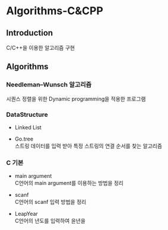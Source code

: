 # Algorithms-C&CPP

## Introduction
C/C++을 이용한 알고리즘 구현

## Algorithms

### Needleman–Wunsch 알고리즘 <br>
시퀀스 정렬을 위한 Dynamic programming을 적용한 프로그램

### DataStructure <br>
   * Linked List 
    
   * Go.tree <br>
    스트링 데이터를 입력 받아 특정 스트링의 연결 순서를 찾는 알고리즘
    
### C 기본 <br>
   * main argument <br>
    C언어의 main argument를 이용하는 방법을 정리
    
   * scanf <br>
    C언어의 scanf 입력 방법을 정리
    
   * LeapYear <br>
    C언어의 년도를 입력하여 윤년을 
